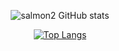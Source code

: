 <div align = 'center'>
  
![salmon2 GitHub stats](https://github-readme-stats.vercel.app/api?username=salmon2&show_icons=true)
  
[![Top Langs](https://github-readme-stats.vercel.app/api/top-langs/?username=salmon2)](https://github.com/salmon2/github-readme-stats)
  
  

</div>
